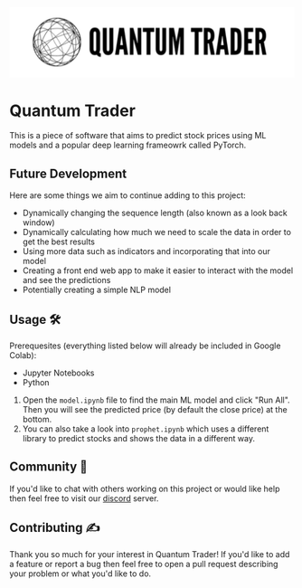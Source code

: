 
![Logo](image.png)


# Quantum Trader
This is a piece of software that aims to predict stock prices using ML models and a popular deep learning frameowrk called PyTorch.

## Future Development
Here are some things we aim to continue adding to this project:
- Dynamically changing the sequence length (also known as a look back window)
- Dynamically calculating how much we need to scale the data in order to get the best results
- Using more data such as indicators and incorporating that into our model
- Creating a front end web app to make it easier to interact with the model and see the predictions
- Potentially creating a simple NLP model

## Usage 🛠️
Prerequesites (everything listed below will already be included in Google Colab):
- Jupyter Notebooks
- Python

1. Open the `model.ipynb` file to find the main ML model and click "Run All". Then you will see the predicted price (by default the close price) at the bottom.
2. You can also take a look into `prophet.ipynb` which uses a different library to predict stocks and shows the data in a different way.

## Community 🌱
If you'd like to chat with others working on this project or would like help then feel free to visit our [discord](https://discord.gg/nv3fQQ3D) server.

## Contributing ✍
Thank you so much for your interest in Quantum Trader! If you'd like to add a feature or report a bug then feel free to open a pull request describing your problem or what you'd like to do. 